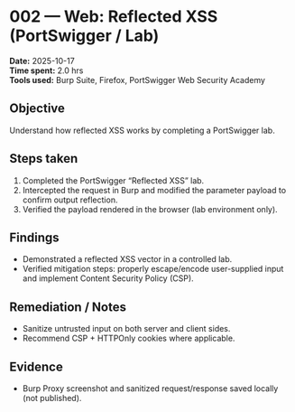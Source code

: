 # 002 — Web: Reflected XSS (PortSwigger / Lab)

**Date:** 2025-10-17  
**Time spent:** 2.0 hrs  
**Tools used:** Burp Suite, Firefox, PortSwigger Web Security Academy

## Objective
Understand how reflected XSS works by completing a PortSwigger lab.

## Steps taken
1. Completed the PortSwigger “Reflected XSS” lab.
2. Intercepted the request in Burp and modified the parameter payload to confirm output reflection.
3. Verified the payload rendered in the browser (lab environment only).

## Findings
- Demonstrated a reflected XSS vector in a controlled lab.
- Verified mitigation steps: properly escape/encode user-supplied input and implement Content Security Policy (CSP).

## Remediation / Notes
- Sanitize untrusted input on both server and client sides.
- Recommend CSP + HTTPOnly cookies where applicable.

## Evidence
- Burp Proxy screenshot and sanitized request/response saved locally (not published).
